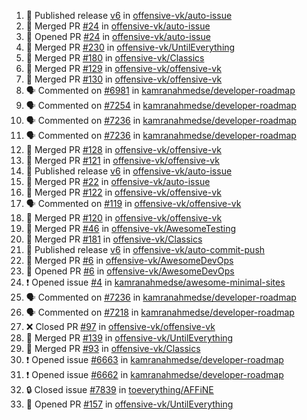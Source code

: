 <!--START_SECTION:activity-->
1. 🚀 Published release [v6](https://github.com/offensive-vk/auto-issue/releases/tag/v6) in [offensive-vk/auto-issue](https://github.com/offensive-vk/auto-issue)
2. 🎉 Merged PR [#24](https://github.com/offensive-vk/auto-issue/pull/24) in [offensive-vk/auto-issue](https://github.com/offensive-vk/auto-issue)
3. 💪 Opened PR [#24](https://github.com/offensive-vk/auto-issue/pull/24) in [offensive-vk/auto-issue](https://github.com/offensive-vk/auto-issue)
4. 🎉 Merged PR [#230](https://github.com/offensive-vk/UntilEverything/pull/230) in [offensive-vk/UntilEverything](https://github.com/offensive-vk/UntilEverything)
5. 🎉 Merged PR [#180](https://github.com/offensive-vk/Classics/pull/180) in [offensive-vk/Classics](https://github.com/offensive-vk/Classics)
6. 🎉 Merged PR [#129](https://github.com/offensive-vk/offensive-vk/pull/129) in [offensive-vk/offensive-vk](https://github.com/offensive-vk/offensive-vk)
7. 🎉 Merged PR [#130](https://github.com/offensive-vk/offensive-vk/pull/130) in [offensive-vk/offensive-vk](https://github.com/offensive-vk/offensive-vk)
8. 🗣 Commented on [#6981](https://github.com/kamranahmedse/developer-roadmap/issues/6981#issuecomment-2382951995) in [kamranahmedse/developer-roadmap](https://github.com/kamranahmedse/developer-roadmap)
9. 🗣 Commented on [#7254](https://github.com/kamranahmedse/developer-roadmap/issues/7254#issuecomment-2382946127) in [kamranahmedse/developer-roadmap](https://github.com/kamranahmedse/developer-roadmap)
10. 🗣 Commented on [#7236](https://github.com/kamranahmedse/developer-roadmap/pull/7236#issuecomment-2382886207) in [kamranahmedse/developer-roadmap](https://github.com/kamranahmedse/developer-roadmap)
11. 🗣 Commented on [#7236](https://github.com/kamranahmedse/developer-roadmap/pull/7236#issuecomment-2382843709) in [kamranahmedse/developer-roadmap](https://github.com/kamranahmedse/developer-roadmap)
12. 🎉 Merged PR [#128](https://github.com/offensive-vk/offensive-vk/pull/128) in [offensive-vk/offensive-vk](https://github.com/offensive-vk/offensive-vk)
13. 🎉 Merged PR [#121](https://github.com/offensive-vk/offensive-vk/pull/121) in [offensive-vk/offensive-vk](https://github.com/offensive-vk/offensive-vk)
14. 🚀 Published release [v6](https://github.com/offensive-vk/auto-issue/releases/tag/v6) in [offensive-vk/auto-issue](https://github.com/offensive-vk/auto-issue)
15. 🎉 Merged PR [#22](https://github.com/offensive-vk/auto-issue/pull/22) in [offensive-vk/auto-issue](https://github.com/offensive-vk/auto-issue)
16. 🎉 Merged PR [#122](https://github.com/offensive-vk/offensive-vk/pull/122) in [offensive-vk/offensive-vk](https://github.com/offensive-vk/offensive-vk)
17. 🗣 Commented on [#119](https://github.com/offensive-vk/offensive-vk/issues/119#issuecomment-2382096712) in [offensive-vk/offensive-vk](https://github.com/offensive-vk/offensive-vk)
18. 🎉 Merged PR [#120](https://github.com/offensive-vk/offensive-vk/pull/120) in [offensive-vk/offensive-vk](https://github.com/offensive-vk/offensive-vk)
19. 🎉 Merged PR [#46](https://github.com/offensive-vk/AwesomeTesting/pull/46) in [offensive-vk/AwesomeTesting](https://github.com/offensive-vk/AwesomeTesting)
20. 🎉 Merged PR [#181](https://github.com/offensive-vk/Classics/pull/181) in [offensive-vk/Classics](https://github.com/offensive-vk/Classics)
21. 🚀 Published release [v6](https://github.com/offensive-vk/auto-commit-push/releases/tag/v6) in [offensive-vk/auto-commit-push](https://github.com/offensive-vk/auto-commit-push)
22. 🎉 Merged PR [#6](https://github.com/offensive-vk/AwesomeDevOps/pull/6) in [offensive-vk/AwesomeDevOps](https://github.com/offensive-vk/AwesomeDevOps)
23. 💪 Opened PR [#6](https://github.com/offensive-vk/AwesomeDevOps/pull/6) in [offensive-vk/AwesomeDevOps](https://github.com/offensive-vk/AwesomeDevOps)
24. ❗ Opened issue [#4](https://github.com/kamranahmedse/awesome-minimal-sites/issues/4) in [kamranahmedse/awesome-minimal-sites](https://github.com/kamranahmedse/awesome-minimal-sites)
25. 🗣 Commented on [#7236](https://github.com/kamranahmedse/developer-roadmap/pull/7236#issuecomment-2380390071) in [kamranahmedse/developer-roadmap](https://github.com/kamranahmedse/developer-roadmap)
26. 🗣 Commented on [#7218](https://github.com/kamranahmedse/developer-roadmap/pull/7218#issuecomment-2371299733) in [kamranahmedse/developer-roadmap](https://github.com/kamranahmedse/developer-roadmap)
27. ❌ Closed PR [#97](https://github.com/offensive-vk/offensive-vk/pull/97) in [offensive-vk/offensive-vk](https://github.com/offensive-vk/offensive-vk)
28. 🎉 Merged PR [#139](https://github.com/offensive-vk/UntilEverything/pull/139) in [offensive-vk/UntilEverything](https://github.com/offensive-vk/UntilEverything)
29. 🎉 Merged PR [#93](https://github.com/offensive-vk/Classics/pull/93) in [offensive-vk/Classics](https://github.com/offensive-vk/Classics)
30. ❗ Opened issue [#6663](https://github.com/kamranahmedse/developer-roadmap/issues/6663) in [kamranahmedse/developer-roadmap](https://github.com/kamranahmedse/developer-roadmap)
31. ❗ Opened issue [#6662](https://github.com/kamranahmedse/developer-roadmap/issues/6662) in [kamranahmedse/developer-roadmap](https://github.com/kamranahmedse/developer-roadmap)
32. 🔒 Closed issue [#7839](https://github.com/toeverything/AFFiNE/issues/7839) in [toeverything/AFFiNE](https://github.com/toeverything/AFFiNE)
33. 💪 Opened PR [#157](https://github.com/offensive-vk/UntilEverything/pull/157) in [offensive-vk/UntilEverything](https://github.com/offensive-vk/UntilEverything)
<!--END_SECTION:activity-->
